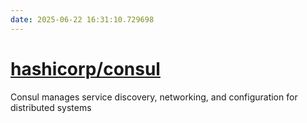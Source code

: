 ```yaml
---
date: 2025-06-22 16:31:10.729698
---
```


# [hashicorp/consul](https://github.com/hashicorp/consul)

Consul manages service discovery, networking, and configuration for distributed systems